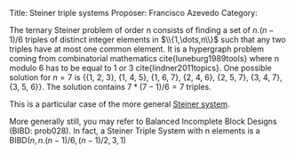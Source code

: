 Title:    Steiner triple systems
Proposer: Francisco Azevedo
Category:


The ternary Steiner problem of order n consists of finding a set of $n.(n-1)/6$ triples of distinct integer elements in $\\{1,\dots,n\\}$ such that any two triples have at most one common element. It is a hypergraph problem coming from combinatorial mathematics cite{luneburg1989tools} where n modulo 6 has to be equal to 1 or 3  cite{lindner2011topics}. One possible solution for $n=7$ is {{1, 2, 3}, {1, 4, 5}, {1, 6, 7}, {2, 4, 6}, {2, 5, 7}, {3, 4, 7}, {3, 5, 6}}. The solution contains $7*(7-1)/6 = 7$ triples.

This is a particular case of the more general [Steiner system](http://www.win.tue.nl/~aeb/drg/graphs/S.html).

More generally still, you may refer to Balanced Incomplete Block Designs (BIBD: prob028). In fact, a Steiner Triple System with n elements is a BIBD$(n, n.(n-1)/6, (n-1)/2, 3, 1)$
